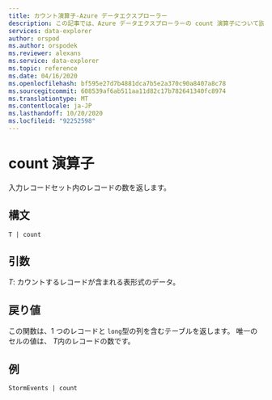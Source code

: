```yaml
---
title: カウント演算子-Azure データエクスプローラー
description: この記事では、Azure データエクスプローラーの count 演算子について説明します。
services: data-explorer
author: orspod
ms.author: orspodek
ms.reviewer: alexans
ms.service: data-explorer
ms.topic: reference
ms.date: 04/16/2020
ms.openlocfilehash: bf595e27d7b4881dca7b5e2a370c90a8407a8c78
ms.sourcegitcommit: 608539af6ab511aa11d82c17b782641340fc8974
ms.translationtype: MT
ms.contentlocale: ja-JP
ms.lasthandoff: 10/20/2020
ms.locfileid: "92252598"
---
```

# <a name="count-operator"></a>count 演算子

入力レコードセット内のレコードの数を返します。

## <a name="syntax"></a>構文

`T | count`

## <a name="arguments"></a>引数

*T*: カウントするレコードが含まれる表形式のデータ。

## <a name="returns"></a>戻り値

この関数は、1 つのレコードと `long`型の列を含むテーブルを返します。 唯一のセルの値は、 *T*内のレコードの数です。 

## <a name="example"></a>例

<!-- csl: https://help.kusto.windows.net/Samples -->
```kusto
StormEvents | count
```
